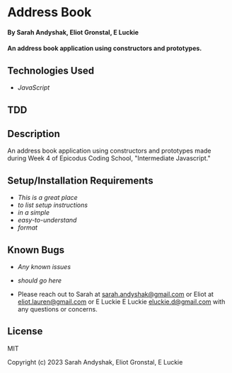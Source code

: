 # Address Book

#### By Sarah Andyshak, Eliot Gronstal, E Luckie

####  An address book application using constructors and prototypes.

## Technologies Used

* _JavaScript_

## TDD

## Description

 An address book application using constructors and prototypes made during Week 4 of Epicodus Coding School, "Intermediate Javascript."


## Setup/Installation Requirements

* _This is a great place_
* _to list setup instructions_
* _in a simple_
* _easy-to-understand_
* _format_

## Known Bugs

* _Any known issues_
* _should go here_

* Please reach out to Sarah at sarah.andyshak@gmail.com or Eliot at eliot.lauren@gmail.com or E Luckie E Luckie <eluckie.d@gmail.com> with any questions or concerns.

## License

MIT

Copyright (c) 2023 Sarah Andyshak, Eliot Gronstal, E Luckie
